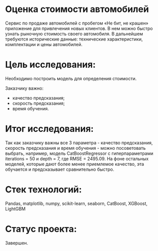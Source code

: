 # Оценка стоимости автомобилей
Сервис по продаже автомобилей с пробегом «Не бит, не крашен» приложение для привлечения новых клиентов. В нем можно быстро узнать рыночную стоимость своего автомобиля. В дальнейшем требуются исторические данные: технические характеристики, комплектации и цены автомобилей.

# Цель исследования:
Необходимо построить модель для определения стоимости.

Заказчику важно:

- качество предсказания;
- скорость предсказания;
- время обучения.

# Итог исследования:
Так как заказчику важны все 3 параметра - качество предсказания, скорость предсказания и время обучения - можно посоветовать выбрать, например, модель CatBoostRegressor с гиперпараметрами iterations = 50 и depth = 7, где RMSE = 2495.09. На фоне остальных моделей, которые дают более менее приемлемое качество, эта обучается и предсказывает сравнительно быстро.

# Стек технологий:
Pandas, matplotlib, numpy, scikit-learn, seaborn, CatBoost, XGBoost, LightGBM

# Статус проекта:
Завершен.
